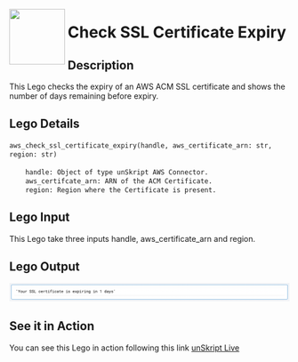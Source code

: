 [<img align="left" src="https://unskript.com/assets/favicon.png" width="100" height="100" style="padding-right: 5px">](https://unskript.com/assets/favicon.png) 
<h1>Check SSL Certificate Expiry</h1>

## Description
This Lego checks the expiry of an AWS ACM SSL certificate and shows the number of days remaining before expiry.


## Lego Details

    aws_check_ssl_certificate_expiry(handle, aws_certificate_arn: str, region: str)

        handle: Object of type unSkript AWS Connector.
        aws_certifcate_arn: ARN of the ACM Certificate.
        region: Region where the Certificate is present.

## Lego Input
This Lego take three inputs handle, aws_certificate_arn and region.

## Lego Output
<img src="./1.png">


## See it in Action

You can see this Lego in action following this link [unSkript Live](https://us.app.unskript.io)